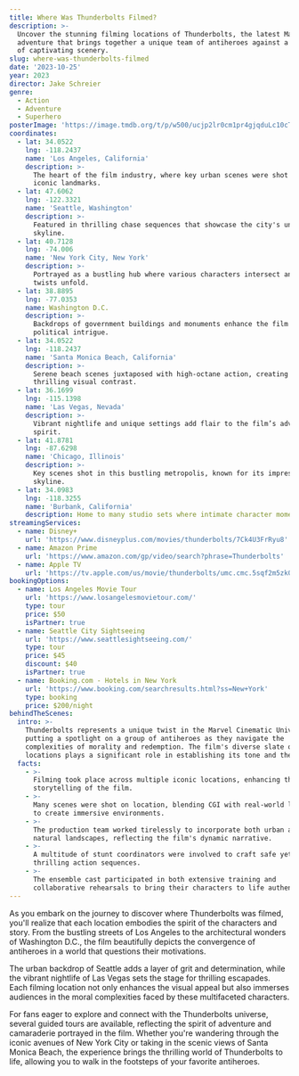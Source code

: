 ```yaml
---
title: Where Was Thunderbolts Filmed?
description: >-
  Uncover the stunning filming locations of Thunderbolts, the latest Marvel
  adventure that brings together a unique team of antiheroes against a backdrop
  of captivating scenery.
slug: where-was-thunderbolts-filmed
date: '2023-10-25'
year: 2023
director: Jake Schreier
genre:
  - Action
  - Adventure
  - Superhero
posterImage: 'https://image.tmdb.org/t/p/w500/ucjp2lr0cm1pr4gjqduLc10cTHI.jpg'
coordinates:
  - lat: 34.0522
    lng: -118.2437
    name: 'Los Angeles, California'
    description: >-
      The heart of the film industry, where key urban scenes were shot amidst
      iconic landmarks.
  - lat: 47.6062
    lng: -122.3321
    name: 'Seattle, Washington'
    description: >-
      Featured in thrilling chase sequences that showcase the city's unique
      skyline.
  - lat: 40.7128
    lng: -74.006
    name: 'New York City, New York'
    description: >-
      Portrayed as a bustling hub where various characters intersect and plot
      twists unfold.
  - lat: 38.8895
    lng: -77.0353
    name: Washington D.C.
    description: >-
      Backdrops of government buildings and monuments enhance the film's
      political intrigue.
  - lat: 34.0522
    lng: -118.2437
    name: 'Santa Monica Beach, California'
    description: >-
      Serene beach scenes juxtaposed with high-octane action, creating a
      thrilling visual contrast.
  - lat: 36.1699
    lng: -115.1398
    name: 'Las Vegas, Nevada'
    description: >-
      Vibrant nightlife and unique settings add flair to the film’s adventurous
      spirit.
  - lat: 41.8781
    lng: -87.6298
    name: 'Chicago, Illinois'
    description: >-
      Key scenes shot in this bustling metropolis, known for its impressive
      skyline.
  - lat: 34.0983
    lng: -118.3255
    name: 'Burbank, California'
    description: Home to many studio sets where intimate character moments were crafted.
streamingServices:
  - name: Disney+
    url: 'https://www.disneyplus.com/movies/thunderbolts/7Ck4U3FrRyu8'
  - name: Amazon Prime
    url: 'https://www.amazon.com/gp/video/search?phrase=Thunderbolts'
  - name: Apple TV
    url: 'https://tv.apple.com/us/movie/thunderbolts/umc.cmc.5sqf2m5zk0b6r33rv52mw4u'
bookingOptions:
  - name: Los Angeles Movie Tour
    url: 'https://www.losangelesmovietour.com/'
    type: tour
    price: $50
    isPartner: true
  - name: Seattle City Sightseeing
    url: 'https://www.seattlesightseeing.com/'
    type: tour
    price: $45
    discount: $40
    isPartner: true
  - name: Booking.com - Hotels in New York
    url: 'https://www.booking.com/searchresults.html?ss=New+York'
    type: booking
    price: $200/night
behindTheScenes:
  intro: >-
    Thunderbolts represents a unique twist in the Marvel Cinematic Universe,
    putting a spotlight on a group of antiheroes as they navigate the
    complexities of morality and redemption. The film's diverse slate of filming
    locations plays a significant role in establishing its tone and themes.
  facts:
    - >-
      Filming took place across multiple iconic locations, enhancing the visual
      storytelling of the film.
    - >-
      Many scenes were shot on location, blending CGI with real-world landmarks
      to create immersive environments.
    - >-
      The production team worked tirelessly to incorporate both urban and
      natural landscapes, reflecting the film's dynamic narrative.
    - >-
      A multitude of stunt coordinators were involved to craft safe yet
      thrilling action sequences.
    - >-
      The ensemble cast participated in both extensive training and
      collaborative rehearsals to bring their characters to life authentically.
---
```


<ThunderboltsGuide />

As you embark on the journey to discover where Thunderbolts was filmed, you'll realize that each location embodies the spirit of the characters and story. From the bustling streets of Los Angeles to the architectural wonders of Washington D.C., the film beautifully depicts the convergence of antiheroes in a world that questions their motivations.

The urban backdrop of Seattle adds a layer of grit and determination, while the vibrant nightlife of Las Vegas sets the stage for thrilling escapades. Each filming location not only enhances the visual appeal but also immerses audiences in the moral complexities faced by these multifaceted characters.

For fans eager to explore and connect with the Thunderbolts universe, several guided tours are available, reflecting the spirit of adventure and camaraderie portrayed in the film. Whether you're wandering through the iconic avenues of New York City or taking in the scenic views of Santa Monica Beach, the experience brings the thrilling world of Thunderbolts to life, allowing you to walk in the footsteps of your favorite antiheroes.
